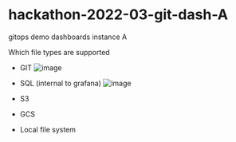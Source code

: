 # hackathon-2022-03-git-dash-A
gitops demo dashboards instance A


Which file types are supported
* GIT
![image](https://user-images.githubusercontent.com/705951/157997135-d9fc251a-017c-4069-9570-3323fe563b28.png)

* SQL (internal to grafana)
![image](https://user-images.githubusercontent.com/705951/157997192-e4dc64cc-9e94-47b6-9a71-c553ca218d1d.png)

* S3
* GCS
* Local file system

